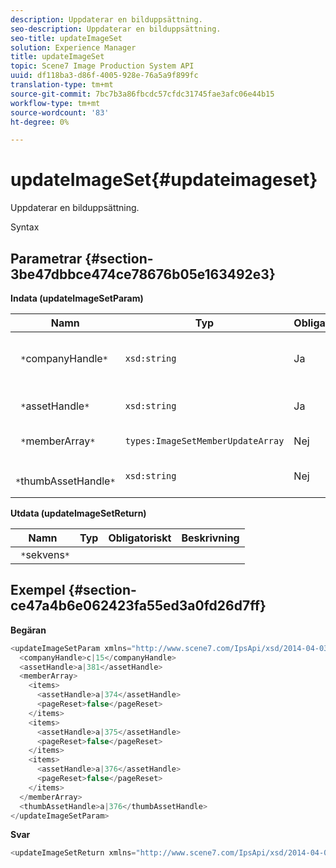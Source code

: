 ```yaml
---
description: Uppdaterar en bilduppsättning.
seo-description: Uppdaterar en bilduppsättning.
seo-title: updateImageSet
solution: Experience Manager
title: updateImageSet
topic: Scene7 Image Production System API
uuid: df118ba3-d86f-4005-928e-76a5a9f899fc
translation-type: tm+mt
source-git-commit: 7bc7b3a86fbcdc57cfdc31745fae3afc06e44b15
workflow-type: tm+mt
source-wordcount: '83'
ht-degree: 0%

---
```



# updateImageSet{#updateimageset}

Uppdaterar en bilduppsättning.

Syntax

## Parametrar {#section-3be47dbbce474ce78676b05e163492e3}

**Indata (updateImageSetParam)**

| Namn | Typ | Obligatoriskt | Beskrivning |
|---|---|---|---|
| ` *`companyHandle`*` | `xsd:string` | Ja | Handtaget till företaget som innehåller den bilduppsättning som du vill ändra. |
| ` *`assetHandle`*` | `xsd:string` | Ja | Handtaget till den bilduppsättning som du vill ändra. |
| ` *`memberArray`*` | `types:ImageSetMemberUpdateArray` | Nej | Återställer bilduppsättningsmedlemmar. |
| ` *`thumbAssetHandle`*` | `xsd:string` | Nej | Handtaget för resursen som fungerar som miniatyrbild för bilduppsättningen. |

**Utdata (updateImageSetReturn)**

| Namn | Typ | Obligatoriskt | Beskrivning |
|---|---|---|---|
| ` *`sekvens`*` |  |  |  |

## Exempel {#section-ce47a4b6e062423fa55ed3a0fd26d7ff}

**Begäran**

```java
<updateImageSetParam xmlns="http://www.scene7.com/IpsApi/xsd/2014-04-03"> 
  <companyHandle>c|15</companyHandle> 
  <assetHandle>a|381</assetHandle> 
  <memberArray> 
    <items> 
      <assetHandle>a|374</assetHandle> 
      <pageReset>false</pageReset> 
    </items> 
    <items> 
      <assetHandle>a|375</assetHandle> 
      <pageReset>false</pageReset> 
    </items> 
    <items> 
      <assetHandle>a|376</assetHandle> 
      <pageReset>false</pageReset> 
    </items> 
  </memberArray> 
  <thumbAssetHandle>a|376</thumbAssetHandle> 
</updateImageSetParam>
```

**Svar**

```java
<updateImageSetReturn xmlns="http://www.scene7.com/IpsApi/xsd/2014-04-03"/>
```

